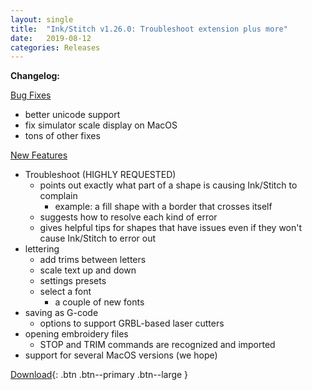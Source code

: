 ```yaml
---
layout: single
title:  "Ink/Stitch v1.26.0: Troubleshoot extension plus more"
date:   2019-08-12
categories: Releases
---
```

**Changelog:**

<u>Bug Fixes</u>
  * better unicode support
  * fix simulator scale display on MacOS
  * tons of other fixes

<u>New Features</u>
  * Troubleshoot (HIGHLY REQUESTED)
    * points out exactly what part of a shape is causing Ink/Stitch to complain
      * example: a fill shape with a border that crosses itself
    * suggests how to resolve each kind of error
    * gives helpful tips for shapes that have issues even if they won't cause Ink/Stitch to error out
  * lettering
    * add trims between letters
    * scale text up and down
    * settings presets
    * select a font
      * a couple of new fonts
  * saving as G-code
    * options to support GRBL-based laser cutters
  * opening embroidery files
    * STOP and TRIM commands are recognized and imported
  * support for several MacOS versions (we hope)

[Download](https://github.com/inkstitch/inkstitch/releases/tag/v1.26.0){: .btn .btn--primary .btn--large }
